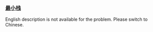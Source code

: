 ### [最小栈](https://leetcode.com/problems/bao-han-minhan-shu-de-zhan-lcof)

English description is not available for the problem. Please switch to Chinese.